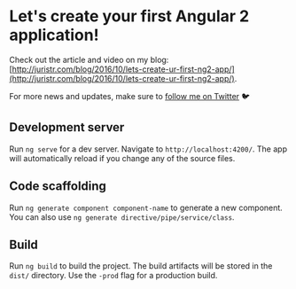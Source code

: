 # Let's create your first Angular 2 application!

Check out the article and video on my blog: [http://juristr.com/blog/2016/10/lets-create-ur-first-ng2-app/](http://juristr.com/blog/2016/10/lets-create-ur-first-ng2-app/).

For more news and updates, make sure to [follow me on Twitter](https://twitter.com/juristr) :bird:

## Development server
Run `ng serve` for a dev server. Navigate to `http://localhost:4200/`. The app will automatically reload if you change any of the source files.

## Code scaffolding

Run `ng generate component component-name` to generate a new component. You can also use `ng generate directive/pipe/service/class`.

## Build

Run `ng build` to build the project. The build artifacts will be stored in the `dist/` directory. Use the `-prod` flag for a production build.
